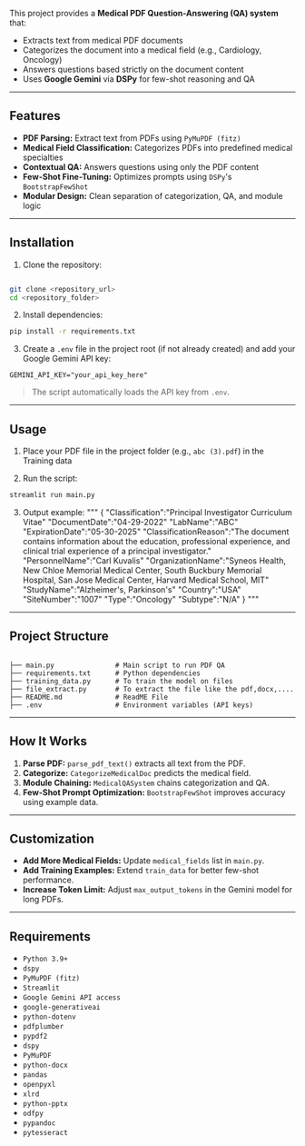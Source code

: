 This project provides a **Medical PDF Question-Answering (QA) system** that:

- Extracts text from medical PDF documents
- Categorizes the document into a medical field (e.g., Cardiology, Oncology)
- Answers questions based strictly on the document content
- Uses **Google Gemini** via **DSPy** for few-shot reasoning and QA

---

## Features

- **PDF Parsing:** Extract text from PDFs using `PyMuPDF (fitz)`
- **Medical Field Classification:** Categorizes PDFs into predefined medical specialties
- **Contextual QA:** Answers questions using only the PDF content
- **Few-Shot Fine-Tuning:** Optimizes prompts using `DSPy`'s `BootstrapFewShot`
- **Modular Design:** Clean separation of categorization, QA, and module logic

---

## Installation

1. Clone the repository:
```bash

git clone <repository_url>
cd <repository_folder>

````

2. Install dependencies:

```bash
pip install -r requirements.txt
```

3. Create a `.env` file in the project root (if not already created) and add your Google Gemini API key:

```dotenv
GEMINI_API_KEY="your_api_key_here"
```

> The script automatically loads the API key from `.env`.

---

## Usage

1. Place your PDF file in the project folder (e.g., `abc (3).pdf`) in the Training data

2. Run the script:

```bash
streamlit run main.py
```

3. Output example:
"""
{
"Classification":"Principal Investigator Curriculum Vitae"
"DocumentDate":"04-29-2022"
"LabName":"ABC"
"ExpirationDate":"05-30-2025"
"ClassificationReason":"The document contains information about the education, professional experience, and clinical trial experience of a principal investigator."
"PersonnelName":"Carl Kuvalis"
"OrganizationName":"Syneos Health, New Chloe Memorial Medical Center, South Buckbury Memorial Hospital, San Jose Medical Center, Harvard Medical School, MIT"
"StudyName":"Alzheimer's, Parkinson's"
"Country":"USA"
"SiteNumber":"1007"
"Type":"Oncology"
"Subtype":"N/A"
}
"""
---

## Project Structure

```

├── main.py               # Main script to run PDF QA
├── requirements.txt      # Python dependencies 
├── training_data.py      # To train the model on files
├── file_extract.py       # To extract the file like the pdf,docx,....
├── README.md             # ReadME File
├── .env                  # Environment variables (API keys)

```

---

## How It Works

1. **Parse PDF:** `parse_pdf_text()` extracts all text from the PDF.
2. **Categorize:** `CategorizeMedicalDoc` predicts the medical field.
3. **Module Chaining:** `MedicalQASystem` chains categorization and QA.
4. **Few-Shot Prompt Optimization:** `BootstrapFewShot` improves accuracy using example data.

---

## Customization

* **Add More Medical Fields:** Update `medical_fields` list in `main.py`.
* **Add Training Examples:** Extend `train_data` for better few-shot performance.
* **Increase Token Limit:** Adjust `max_output_tokens` in the Gemini model for long PDFs.

---

## Requirements

* `Python 3.9+`
* `dspy`
* `PyMuPDF (fitz)`
* `Streamlit`
* `Google Gemini API access`
* `google-generativeai` 
* `python-dotenv `
* `pdfplumber `
* `pypdf2`
* `dspy `
* `PyMuPDF`
* `python-docx`
* `pandas`
* `openpyxl`
* `xlrd`
* `python-pptx`
* `odfpy`
* `pypandoc`
* `pytesseract`

